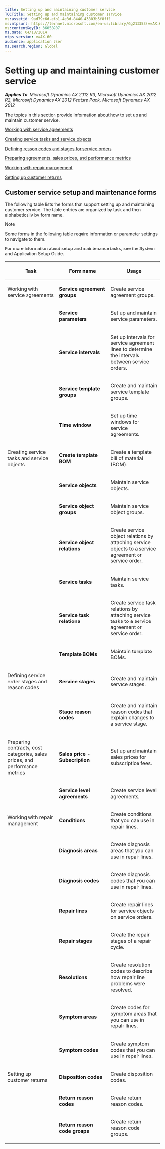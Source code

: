 ```yaml
---
title: Setting up and maintaining customer service
TOCTitle: Setting up and maintaining customer service
ms:assetid: 9ad79c6d-ebb1-4e3d-8440-43803b5f8ff0
ms:mtpsurl: https://technet.microsoft.com/en-us/library/Gg213353(v=AX.60)
ms:contentKeyID: 36058707
ms.date: 04/18/2014
mtps_version: v=AX.60
audience: Application User
ms.search.region: Global
---
```


# Setting up and maintaining customer service 


_**Applies To:** Microsoft Dynamics AX 2012 R3, Microsoft Dynamics AX 2012 R2, Microsoft Dynamics AX 2012 Feature Pack, Microsoft Dynamics AX 2012_

The topics in this section provide information about how to set up and maintain customer service.

[Working with service agreements](working-with-service-agreements.md)

[Creating service tasks and service objects](creating-service-tasks-and-service-objects.md)

[Defining reason codes and stages for service orders](defining-reason-codes-and-stages-for-service-orders.md)

[Preparing agreements, sales prices, and performance metrics](preparing-agreements-sales-prices-and-performance-metrics.md)

[Working with repair management](working-with-repair-management.md)

[Setting up customer returns](setting-up-customer-returns.md)

## Customer service setup and maintenance forms

The following table lists the forms that support setting up and maintaining customer service. The table entries are organized by task and then alphabetically by form name.


> [!NOTE]
> <P>Some forms in the following table require information or parameter settings to navigate to them.</P>



For more information about setup and maintenance tasks, see the System and Application Setup Guide.

<table>
<colgroup>
<col style="width: 33%" />
<col style="width: 33%" />
<col style="width: 33%" />
</colgroup>
<thead>
<tr class="header">
<th><p>Task</p></th>
<th><p>Form name</p></th>
<th><p>Usage</p></th>
</tr>
</thead>
<tbody>
<tr class="odd">
<td><p>Working with service agreements</p></td>
<td><p><strong>Service agreement groups</strong></p></td>
<td><p>Create service agreement groups.</p></td>
</tr>
<tr class="even">
<td><p></p></td>
<td><p><strong>Service parameters</strong></p></td>
<td><p>Set up and maintain service parameters.</p></td>
</tr>
<tr class="odd">
<td><p></p></td>
<td><p><strong>Service intervals</strong></p></td>
<td><p>Set up intervals for service agreement lines to determine the intervals between service orders.</p></td>
</tr>
<tr class="even">
<td><p></p></td>
<td><p><strong>Service template groups</strong></p></td>
<td><p>Create and maintain service template groups.</p></td>
</tr>
<tr class="odd">
<td><p></p></td>
<td><p><strong>Time window</strong></p></td>
<td><p>Set up time windows for service agreements.</p></td>
</tr>
<tr class="even">
<td><p>Creating service tasks and service objects</p></td>
<td><p><strong>Create template BOM</strong></p></td>
<td><p>Create a template bill of material (BOM).</p></td>
</tr>
<tr class="odd">
<td><p></p></td>
<td><p><strong>Service objects</strong></p></td>
<td><p>Maintain service objects.</p></td>
</tr>
<tr class="even">
<td><p></p></td>
<td><p><strong>Service object groups</strong></p></td>
<td><p>Maintain service object groups.</p></td>
</tr>
<tr class="odd">
<td><p></p></td>
<td><p><strong>Service object relations</strong></p></td>
<td><p>Create service object relations by attaching service objects to a service agreement or service order.</p></td>
</tr>
<tr class="even">
<td><p></p></td>
<td><p><strong>Service tasks</strong></p></td>
<td><p>Maintain service tasks.</p></td>
</tr>
<tr class="odd">
<td><p></p></td>
<td><p><strong>Service task relations</strong></p></td>
<td><p>Create service task relations by attaching service tasks to a service agreement or service order.</p></td>
</tr>
<tr class="even">
<td><p></p></td>
<td><p><strong>Template BOMs</strong></p></td>
<td><p>Maintain template BOMs.</p></td>
</tr>
<tr class="odd">
<td><p>Defining service order stages and reason codes</p></td>
<td><p><strong>Service stages</strong></p></td>
<td><p>Create and maintain service stages.</p></td>
</tr>
<tr class="even">
<td><p></p></td>
<td><p><strong>Stage reason codes</strong></p></td>
<td><p>Create and maintain reason codes that explain changes to a service stage.</p></td>
</tr>
<tr class="odd">
<td><p>Preparing contracts, cost categories, sales prices, and performance metrics</p></td>
<td><p><strong>Sales price - Subscription</strong></p></td>
<td><p>Set up and maintain sales prices for subscription fees.</p></td>
</tr>
<tr class="even">
<td><p></p></td>
<td><p><strong>Service level agreements</strong></p></td>
<td><p>Create service level agreements.</p></td>
</tr>
<tr class="odd">
<td><p>Working with repair management</p></td>
<td><p><strong>Conditions</strong></p></td>
<td><p>Create conditions that you can use in repair lines.</p></td>
</tr>
<tr class="even">
<td><p></p></td>
<td><p><strong>Diagnosis areas</strong></p></td>
<td><p>Create diagnosis areas that you can use in repair lines.</p></td>
</tr>
<tr class="odd">
<td><p></p></td>
<td><p><strong>Diagnosis codes</strong></p></td>
<td><p>Create diagnosis codes that you can use in repair lines.</p></td>
</tr>
<tr class="even">
<td><p></p></td>
<td><p><strong>Repair lines</strong></p></td>
<td><p>Create repair lines for service objects on service orders.</p></td>
</tr>
<tr class="odd">
<td><p></p></td>
<td><p><strong>Repair stages</strong></p></td>
<td><p>Create the repair stages of a repair cycle.</p></td>
</tr>
<tr class="even">
<td><p></p></td>
<td><p><strong>Resolutions</strong></p></td>
<td><p>Create resolution codes to describe how repair line problems were resolved.</p></td>
</tr>
<tr class="odd">
<td><p></p></td>
<td><p><strong>Symptom areas</strong></p></td>
<td><p>Create codes for symptom areas that you can use in repair lines.</p></td>
</tr>
<tr class="even">
<td><p></p></td>
<td><p><strong>Symptom codes</strong></p></td>
<td><p>Create symptom codes that you can use in repair lines.</p></td>
</tr>
<tr class="odd">
<td><p>Setting up customer returns</p></td>
<td><p><strong>Disposition codes</strong></p></td>
<td><p>Create disposition codes.</p></td>
</tr>
<tr class="even">
<td><p></p></td>
<td><p><strong>Return reason codes</strong></p></td>
<td><p>Create return reason codes.</p></td>
</tr>
<tr class="odd">
<td><p></p></td>
<td><p><strong>Return reason code groups</strong></p></td>
<td><p>Create return reason code groups.</p></td>
</tr>
</tbody>
</table>

  


